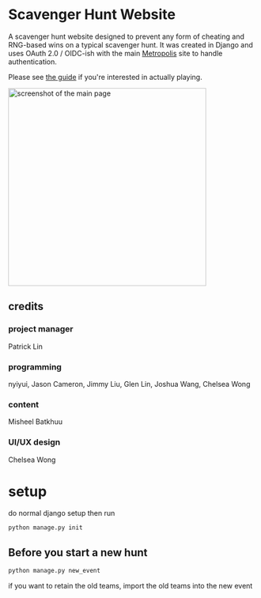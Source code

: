 # Scavenger Hunt Website

A scavenger hunt website designed to prevent any form of cheating and RNG-based wins on a typical scavenger hunt. It was created in Django and uses OAuth 2.0 / OIDC-ish with the main [Metropolis](https://maclyonsden.com) site to handle authentication.

Please see [the guide](https://maclyonsden.com/scav/) if you're interested in actually playing.

<img alt="screenshot of the main page" src="https://github.com/wlmac/scavenger/assets/45807097/194b5ad8-d2f9-49a9-951f-5dd6d3ab51c3" height="400px"></img>

 
## credits
### project manager
Patrick Lin
### programming
nyiyui, Jason Cameron, Jimmy Liu, Glen Lin, Joshua Wang, Chelsea Wong
### content
Misheel Batkhuu
### UI/UX design 
Chelsea Wong

# setup

do normal django setup
then run 
```bash
python manage.py init
```

## Before you start a new hunt
```bash
python manage.py new_event
```
if you want to retain the old teams, import the old teams into the new event
